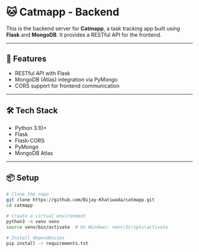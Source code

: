# 🐱 Catmapp - Backend

This is the backend server for **Catmapp**, a task tracking app built using **Flask** and **MongoDB**. It provides a RESTful API for the frontend.

---

## 🚀 Features

- RESTful API with Flask
- MongoDB (Atlas) integration via PyMongo
- CORS support for frontend communication

---

## 🛠️ Tech Stack

- Python 3.10+
- Flask
- Flask-CORS
- PyMongo
- MongoDB Atlas

---

## 📦 Setup

```bash
# Clone the repo
git clone https://github.com/Bijay-Khatiwada/catmapp.git
cd catmapp

# Create a virtual environment
python3 -m venv venv
source venv/bin/activate  # On Windows: venv\Scripts\activate

# Install dependencies
pip install -r requirements.txt
```

